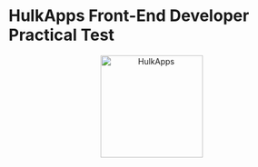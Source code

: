 # HulkApps Front-End Developer Practical Test

<div style="text-align: center;">
    <img height="180" src="https://i.ibb.co/tLcPHmF/HulkApps.png" alt="HulkApps" style="display: block; margin: 0 auto;">
</div>
